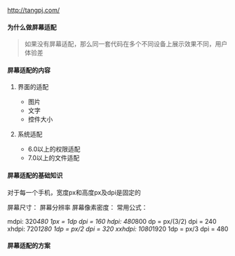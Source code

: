 http://tangpj.com/

#### 为什么做屏幕适配

>如果没有屏幕适配，那么同一套代码在多个不同设备上展示效果不同，用户体验差

#### 屏幕适配的内容

1. 界面的适配
    * 图片
    * 文字
    * 控件大小
  
2. 系统适配
    * 6.0以上的权限适配
    * 7.0以上的文件适配

#### 屏幕适配的基础知识
对于每一个手机，宽度px和高度px及dpi是固定的

屏幕尺寸：
屏幕分辨率
屏幕像素密度：
常用公式：

mdpi: 320*480 1px = 1dp dpi = 160
hdpi: 480*800  dp = px/(3/2) dpi = 240
xhdpi: 720*1280 1dp = px/2 dpi = 320
xxhdpi: 1080*1920 1dp = px/3 dpi = 480


#### 屏幕适配的方案